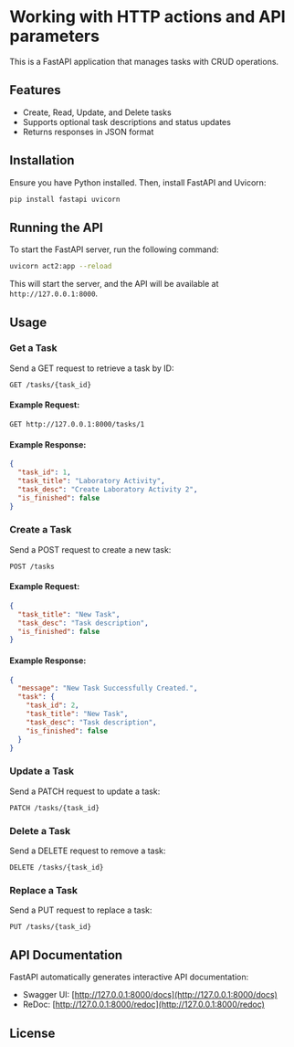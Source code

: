 # Working with HTTP actions and API parameters

This is a FastAPI application that manages tasks with CRUD operations.

## Features

- Create, Read, Update, and Delete tasks
- Supports optional task descriptions and status updates
- Returns responses in JSON format

## Installation

Ensure you have Python installed. Then, install FastAPI and Uvicorn:

```bash
pip install fastapi uvicorn
```

## Running the API

To start the FastAPI server, run the following command:

```bash
uvicorn act2:app --reload
```

This will start the server, and the API will be available at `http://127.0.0.1:8000`.

## Usage

### Get a Task

Send a GET request to retrieve a task by ID:

```
GET /tasks/{task_id}
```

#### Example Request:
```
GET http://127.0.0.1:8000/tasks/1
```

#### Example Response:
```json
{
  "task_id": 1,
  "task_title": "Laboratory Activity",
  "task_desc": "Create Laboratory Activity 2",
  "is_finished": false
}
```

### Create a Task

Send a POST request to create a new task:

```
POST /tasks
```

#### Example Request:
```json
{
  "task_title": "New Task",
  "task_desc": "Task description",
  "is_finished": false
}
```

#### Example Response:
```json
{
  "message": "New Task Successfully Created.",
  "task": {
    "task_id": 2,
    "task_title": "New Task",
    "task_desc": "Task description",
    "is_finished": false
  }
}
```

### Update a Task

Send a PATCH request to update a task:

```
PATCH /tasks/{task_id}
```

### Delete a Task

Send a DELETE request to remove a task:

```
DELETE /tasks/{task_id}
```

### Replace a Task

Send a PUT request to replace a task:

```
PUT /tasks/{task_id}
```

## API Documentation

FastAPI automatically generates interactive API documentation:
- Swagger UI: [http://127.0.0.1:8000/docs](http://127.0.0.1:8000/docs)
- ReDoc: [http://127.0.0.1:8000/redoc](http://127.0.0.1:8000/redoc)

## License

